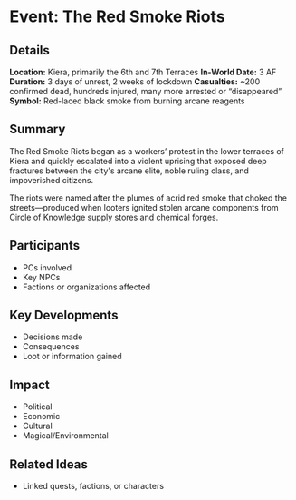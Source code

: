# Event: The Red Smoke Riots
## Details
**Location:** Kiera, primarily the 6th and 7th Terraces
**In-World Date:** 3 AF
**Duration:** 3 days of unrest, 2 weeks of lockdown
**Casualties:** ~200 confirmed dead, hundreds injured, many more arrested or “disappeared”
**Symbol:** Red-laced black smoke from burning arcane reagents
## Summary
The Red Smoke Riots began as a workers’ protest in the lower terraces of Kiera and quickly escalated into a violent uprising that exposed deep fractures between the city's arcane elite, noble ruling class, and impoverished citizens.

The riots were named after the plumes of acrid red smoke that choked the streets—produced when looters ignited stolen arcane components from Circle of Knowledge supply stores and chemical forges.
## Participants
- PCs involved
- Key NPCs
- Factions or organizations affected
## Key Developments
- Decisions made
- Consequences
- Loot or information gained
## Impact
- Political
- Economic
- Cultural
- Magical/Environmental
## Related Ideas
- Linked quests, factions, or characters
